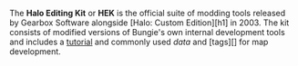 The **Halo Editing Kit** or **HEK** is the official suite of modding tools released by Gearbox Software alongside [Halo: Custom Edition][h1] in 2003. The kit consists of modified versions of Bungie's own internal development tools and includes a [tutorial][hek-tut] and commonly used _data_ and [tags][] for map development.

[hek-tut]: http://nikon.bungie.org/misc/hek_tutorial/
